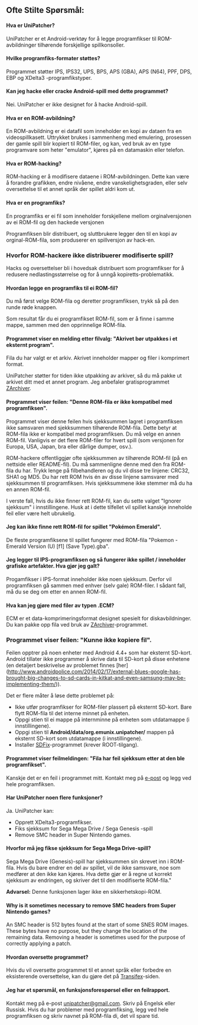 ## Ofte Stilte Spørsmål:

#### Hva er UniPatcher?

UniPatcher er et Android-verktøy for å legge programfikser til ROM-avbildninger tilhørende forskjellige spillkonsoller.

#### Hvilke programfiks-formater støttes?

Programmet støtter IPS, IPS32, UPS, BPS, APS (GBA), APS (N64), PPF, DPS, EBP og XDelta3 -programfikstyper.

#### Kan jeg hacke eller cracke Android-spill med dette programmet?

Nei. UniPatcher er ikke designet for å hacke Android-spill.

#### Hva er en ROM-avbildning?

En ROM-avbildning er ei datafil som inneholder en kopi av dataen fra en videospillkasett. Uttrykket brukes i sammenheng med emulering, prosessen der gamle spill blir kopiert til ROM-filer, og kan, ved bruk av en type programvare som heter "emulator", kjøres på en datamaskin eller telefon.

#### Hva er ROM-hacking?

ROM-hacking er å modifisere dataene i ROM-avbildningen. Dette kan være å forandre grafikken, endre nivåene, endre vanskelighetsgraden, eller selv oversettelse til et annet språk der spillet aldri kom ut.

#### Hva er en programfiks?

En programfiks er ei fil som inneholder forskjellene mellom orginalversjonen av ei ROM-fil og den hackede versjonen

Programfiksen blir distribuert, og sluttbrukere legger den til en kopi av orginal-ROM-fila, som produserer en spillversjon av hack-en.

### Hvorfor ROM-hackere ikke distribuerer modifiserte spill?

Hacks og oversettelser bli i hovedsak distribuert som programfikser for å redusere nedlastingsstørrelse og for å unngå kopiretts-problematikk.

#### Hvordan legge en programfiks til ei ROM-fil?

Du må først velge ROM-fila og deretter programfiksen, trykk så på den runde røde knappen.

Som resultat får du ei programfikset ROM-fil, som er å finne i samme mappe, sammen med den opprinnelige ROM-fila.

#### Programmet viser en melding etter filvalg: "Akrivet bør utpakkes i et eksternt program".

Fila du har valgt er et arkiv. Akrivet inneholder mapper og filer i komprimert format.

UniPatcher støtter for tiden ikke utpakking av arkiver, så du må pakke ut arkivet ditt med et annet program. Jeg anbefaler gratisprogrammet [ZArchiver](https://play.google.com/store/apps/details?id=ru.zdevs.zarchiver).

#### Programmet viser feilen: "Denne ROM-fila er ikke kompatibel med programfiksen".

Programmet viser denne feilen hvis sjekksummen lagret i programfiksen ikke samsvaren med sjekksummen tilhørende ROM-fila. Dette betyr at ROM-fila ikke er kompatibel med programfiksen. Du må velge en annen ROM-fil. Vanligvis er det flere ROM-filer for hvert spill (som versjonen for Europa, USA, Japan, bra eller dårlige dumper, osv.).

ROM-hackere offentliggjør ofte sjekksummen av tilhørende ROM-fil (på en nettside eller README-fil). Du må sammenligne denne med den fra ROM-fila du har. Trykk lenge på filbehandleren og du vil disse tre linjene: CRC32, SHA1 og MD5. Du har rett ROM hvis én av disse linjene samsvarer med sjekksummen til programfiksen. Hvis sjekksummene ikke stemmer må du ha en annen ROM-fil.

I verste fall, hvis du ikke finner rett ROM-fil, kan du sette valget "Ignorer sjekksum" i innstillingene. Husk at i dette tilfellet vil spillet kanskje inneholde feil eller være helt ubrukelig.

#### Jeg kan ikke finne rett ROM-fil for spillet "Pokémon Emerald".

De fleste programfiksene til spillet fungerer med ROM-fila "Pokemon - Emerald Version (U) \[f1\] (Save Type).gba".

#### Jeg legger til IPS-programfiksen og så fungerer ikke spillet / inneholder grafiske artefakter. Hva gjør jeg galt?

Progamfikser i IPS-format inneholder ikke noen sjekksum. Derfor vil programfiksen gå sammen med enhver (selv gale) ROM-filer. I sådant fall, må du se deg om etter en annen ROM-fil.

#### Hva kan jeg gjøre med filer av typen .ECM?

ECM er et data-komprimeringsformat designet spesielt for diskavbildninger. Du kan pakke opp fila ved bruk av [ZArchiver](https://play.google.com/store/apps/details?id=ru.zdevs.zarchiver)-programmet.

### Programmet viser feilen: "Kunne ikke kopiere fil".

Feilen opptrer på noen enheter med Android 4.4+ som har eksternt SD-kort. Android tillater ikke programmer å skrive data til SD-kort på disse enhetene (en detaljert beskrivelse av problemet finnes [her] (http://www.androidpolice.com/2014/02/17/external-blues-google-has-brought-big-changes-to-sd-cards-in-kitkat-and-even-samsung-may-be-implementing-them/)).

Det er flere måter å løse dette problemet på:

- Ikke utfør programfikser for ROM-filer plassert på eksternt SD-kort. Bare flytt ROM-fila til det interne minnet på enheten.
- Oppgi stien til ei mappe på internminne på enheten som utdatamappe (i innstillingene).
- Oppgi stien til **Android/data/org.emunix.unipatcher/** mappen på eksternt SD-kort som utdatamappe (i innstillingene).
- Installer [SDFix](https://play.google.com/store/apps/details?id=nextapp.sdfix)-programmet (krever ROOT-tilgang).

#### Programmet viser feilmeldingen: "Fila har feil sjekksum etter at den ble programfikset".

Kanskje det er en feil i programmet mitt. Kontakt meg på [e-post](mailto:unipatcher@gmail.com) og legg ved hele programfiksen.

#### Har UniPatcher noen flere funksjoner?

Ja. UniPatcher kan:

- Opprett XDelta3-programfikser.
- Fiks sjekksum for Sega Mega Drive / Sega Genesis -spill
- Remove SMC header in Super Nintendo games.

#### Hvorfor må jeg fikse sjekksum for Sega Mega Drive-spill?

Sega Mega Drive (Genesis)-spill har sjekksummen sin skrevet inn i ROM-fila. Hvis du bare endrer en del av spillet, vil de ikke samsvare, noe som medfører at den ikke kan kjøres. Hva dette gjør er å regne ut korrekt sjekksum av endringen, og skriver det til den modifiserte ROM-fila."

**Advarsel:** Denne funksjonen lager ikke en sikkerhetskopi-ROM.

#### Why is it sometimes necessary to remove SMC headers from Super Nintendo games?

An SMC header is 512 bytes found at the start of some SNES ROM images. These bytes have no purpose, but they change the location of the remaining data. Removing a header is sometimes used for the purpose of correctly applying a patch.

#### Hvordan oversette programmet?

Hvis du vil oversette programmet til et annet språk eller forbedre en eksisterende oversettelse, kan du gjøre det på [Transifex](https://www.transifex.com/unipatcher/unipatcher/dashboard/)-siden.

#### Jeg har et spørsmål, en funksjonsforespørsel eller en feilrapport.

Kontakt meg på e-post <unipatcher@gmail.com>. Skriv på Engelsk eller Russisk. Hvis du har problemer med programfiksing, legg ved hele programfiksen og skriv navnet på ROM-fila di, det vil spare tid.